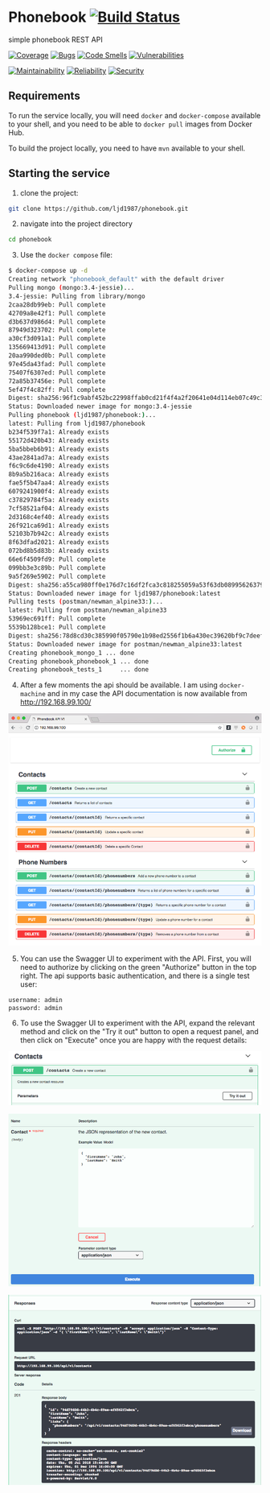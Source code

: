 # Phonebook [![Build Status](https://travis-ci.org/ljd1987/phonebook.svg?branch=master)](https://travis-ci.org/ljd1987/phonebook)
simple phonebook REST API

[![Coverage](https://sonarcloud.io/api/project_badges/measure?project=com.ljd.hackajob%3Aphonebook&metric=coverage)](https://sonarcloud.io/component_measures?id=com.ljd.hackajob%3Aphonebook&metric=coverage)
[![Bugs](https://sonarcloud.io/api/project_badges/measure?project=com.ljd.hackajob%3Aphonebook&metric=bugs)](https://sonarcloud.io/project/issues?id=com.ljd.hackajob%3Aphonebook&resolved=false&types=BUG)
[![Code Smells](https://sonarcloud.io/api/project_badges/measure?project=com.ljd.hackajob%3Aphonebook&metric=code_smells)](https://sonarcloud.io/project/issues?id=com.ljd.hackajob%3Aphonebook&resolved=false&types=CODE_SMELL)
[![Vulnerabilities](https://sonarcloud.io/api/project_badges/measure?project=com.ljd.hackajob%3Aphonebook&metric=vulnerabilities)](https://sonarcloud.io/project/issues?id=com.ljd.hackajob%3Aphonebook&resolved=false&types=VULNERABILITY)

[![Maintainability](https://sonarcloud.io/api/project_badges/measure?project=com.ljd.hackajob%3Aphonebook&metric=sqale_rating)](https://sonarcloud.io/component_measures?id=com.ljd.hackajob%3Aphonebook&metric=Maintainability)
[![Reliability](https://sonarcloud.io/api/project_badges/measure?project=com.ljd.hackajob%3Aphonebook&metric=reliability_rating)](https://sonarcloud.io/component_measures?id=com.ljd.hackajob%3Aphonebook&metric=Reliability)
[![Security](https://sonarcloud.io/api/project_badges/measure?project=com.ljd.hackajob%3Aphonebook&metric=security_rating)](https://sonarcloud.io/component_measures?id=com.ljd.hackajob%3Aphonebook&metric=Security)

## Requirements

To run the service locally, you will need `docker` and `docker-compose` available to your shell, and you need to be able to `docker pull` images from Docker Hub.

To build the project locally, you need to have `mvn` available to your shell.

## Starting the service

1. clone the project:

```bash
git clone https://github.com/ljd1987/phonebook.git
```

2. navigate into the project directory

```bash
cd phonebook
```

3. Use the `docker compose` file:

```bash
$ docker-compose up -d
Creating network "phonebook_default" with the default driver
Pulling mongo (mongo:3.4-jessie)...
3.4-jessie: Pulling from library/mongo
2caa28db99eb: Pull complete
42709a8e42f1: Pull complete
d3b637d986d4: Pull complete
87949d323702: Pull complete
a30cf3d091a1: Pull complete
135669413d91: Pull complete
20aa990ded0b: Pull complete
97e45da43fad: Pull complete
75407f6307ed: Pull complete
72a85b37456e: Pull complete
5ef47f4c82ff: Pull complete
Digest: sha256:96f1c9abf452bc22998ffab0cd21f4f4a2f20641e04d114eb07c49c36a2a6cc4
Status: Downloaded newer image for mongo:3.4-jessie
Pulling phonebook (ljd1987/phonebook:)...
latest: Pulling from ljd1987/phonebook
b234f539f7a1: Already exists
55172d420b43: Already exists
5ba5bbeb6b91: Already exists
43ae2841ad7a: Already exists
f6c9c6de4190: Already exists
8b9a5b216aca: Already exists
fae5f5b47aa4: Already exists
6079241900f4: Already exists
c37829784f5a: Already exists
7cf58521af04: Already exists
2d3168c4ef40: Already exists
26f921ca69d1: Already exists
52103b7b942c: Already exists
8f63dfad2021: Already exists
072bd8b5d83b: Already exists
66e6f4509fd9: Pull complete
099bb3e3c89b: Pull complete
9a5f269e5902: Pull complete
Digest: sha256:a55ca980ff0e176d7c16df2fca3c818255059a53f63db08995626379123562b4
Status: Downloaded newer image for ljd1987/phonebook:latest
Pulling tests (postman/newman_alpine33:)...
latest: Pulling from postman/newman_alpine33
53969ec691ff: Pull complete
5539b128bce1: Pull complete
Digest: sha256:78d8cd30c385990f05790e1b98ed2556f1b6a430ec39620bf9c7deef160ecbdb
Status: Downloaded newer image for postman/newman_alpine33:latest
Creating phonebook_mongo_1 ... done
Creating phonebook_phonebook_1 ... done
Creating phonebook_tests_1     ... done
```

4. After a few moments the api should be available.  I am using `docker-machine` and in my case the API documentation is now available from http://192.168.99.100/

![Image of Swagger UI](https://github.com/ljd1987/phonebook/blob/master/images/docs.png?raw=true)

5. You can use the Swagger UI to experiment with the API.  First, you will need to authorize by clicking on the green "Authorize" button in the top right.  The api supports basic authentication, and there is a single test user:

```
username: admin
password: admin
```

6. To use the Swagger UI to experiment with the API, expand the relevant method and click on the "Try it out" button to open a request panel, and then click on "Execute" once you are happy with the request details:

![try it out](https://github.com/ljd1987/phonebook/blob/master/images/tryitout.png?raw=true)

![execute](https://github.com/ljd1987/phonebook/blob/master/images/execute.png?raw=true)

![response](https://github.com/ljd1987/phonebook/blob/master/images/response.png?raw=true)